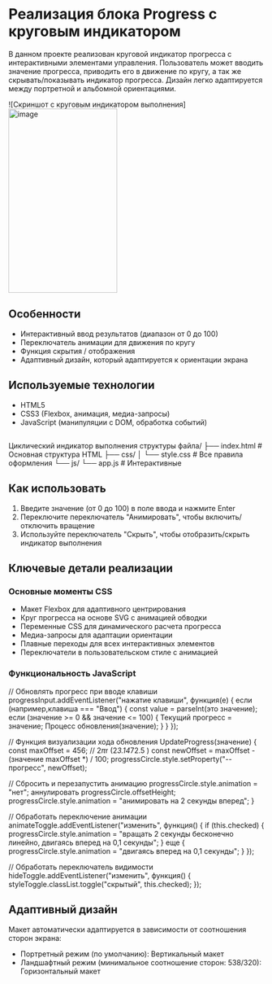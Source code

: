 # Реализация блока Progress с круговым индикатором

В данном проекте реализован круговой индикатор прогресса с интерактивными элементами управления. Пользователь может вводить значение прогресса, приводить его в движение по кругу, а так же скрывать/показывать индикатор прогресса.
Дизайн легко адаптируется между портретной и альбомной ориентациями.

![Скриншот с круговым индикатором выполнения]<img width="214" height="362" alt="image" src="https://github.com/user-attachments/assets/836b2759-bd1b-449c-a738-ababb3bf0710" />


## Особенности
- Интерактивный ввод результатов (диапазон от 0 до 100)
- Переключатель анимации для движения по кругу
- Функция скрытия / отображения
- Адаптивный дизайн, который адаптируется к ориентации экрана

## Используемые технологии
- HTML5
- CSS3 (Flexbox, анимация, медиа-запросы)
- JavaScript (манипуляции с DOM, обработка событий)

  
##
Циклический индикатор выполнения структуры файла/
├── index.html # Основная структура HTML
├── css/
│ └── style.css # Все правила оформления
└── js/
    └── app.js # Интерактивные 

    
## Как использовать
1. Введите значение (от 0 до 100) в поле ввода и нажмите Enter
2. Переключите переключатель "Анимировать", чтобы включить/отключить вращение
3. Используйте переключатель "Скрыть", чтобы отобразить/скрыть индикатор выполнения

## Ключевые детали реализации

### Основные моменты CSS
- Макет Flexbox для адаптивного центрирования
- Круг прогресса на основе SVG с анимацией обводки
- Переменные CSS для динамического расчета прогресса
- Медиа-запросы для адаптации ориентации
- Плавные переходы для всех интерактивных элементов
- Переключатели в пользовательском стиле с анимацией

### Функциональность JavaScript
// Обновлять прогресс при вводе клавиши
progressInput.addEventListener("нажатие клавиши", функция(e) {
  если (например,клавиша === "Ввод") {
    const value = parseInt(это значение);
    если (значение >= 0 && значение <= 100) {
      Текущий прогресс = значение;
      Процесс обновления(значение);
    }
  }
});

// Функция визуализации хода обновления
UpdateProgress(значение) {
  const maxOffset = 456; // 2*π*r (2*3.14*72.5 )
  const newOffset = maxOffset - (значение maxOffset *) / 100;
  progressCircle.style.setProperty("--прогресс", newOffset);
  
  // Сбросить и перезапустить анимацию
progressCircle.style.animation = "нет";
  аннулировать progressCircle.offsetHeight;
  progressCircle.style.animation = "анимировать на 2 секунды вперед";
}

// Обработать переключение
анимации animateToggle.addEventListener("изменить", функция() {
if (this.checked) {
    progressCircle.style.animation = "вращать 2 секунды бесконечно линейно, двигаясь вперед на 0,1 секунды";
  } еще {
    progressCircle.style.animation = "двигаясь вперед на 0,1 секунды";
  }
});

// Обработать переключатель видимости
hideToggle.addEventListener("изменить", функция() {
styleToggle.classList.toggle("скрытый", this.checked);
});
## Адаптивный дизайн
Макет автоматически адаптируется в зависимости от соотношения сторон экрана:
- Портретный режим (по умолчанию): Вертикальный макет
- Ландшафтный режим (минимальное соотношение сторон: 538/320): Горизонтальный макет

